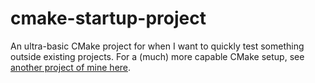 # cmake-startup-project

An ultra-basic CMake project for when I want to quickly test something outside existing projects. For a (much) more capable CMake setup, see [another project of mine here](https://github.com/adentinger/CMakeBestPractices).
